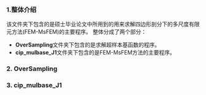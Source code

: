 ### 1.整体介绍
该文件夹下包含的是硕士毕业论文中所用到的用来求解四边形剖分下的多尺度有限元方法(FEM-MsFEM)的主要程序。
整体分成了两个部分：
* **OverSampling**文件夹下包含的是求解超样本基函数的程序。
* **cip_mulbase_J1**文件夹下包含的是FEM-MsFEM方法的主要程序。

### 2. **OverSampling**

### 3. **cip_mulbase_J1**
